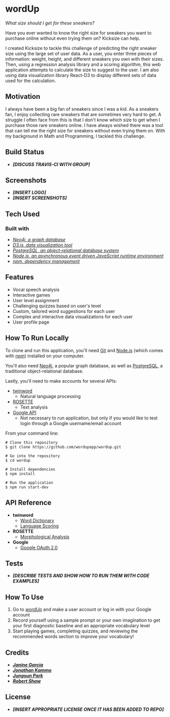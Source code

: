 # wordUp

*What size should I get for these sneakers?*

Have you ever wanted to know the right size for sneakers you want to purchase online without even trying them on? Kicksize can help.

I created Kicksize to tackle this challenge of predicting the right sneaker size using the large set of user data. As a user, you enter three pieces of information: weight, height, and different sneakers you own with their sizes. Then, using a regression analysis library and a scoring algorithm, this web application attempts to calculate the size to suggest to the user. I am also using data visualization library React-D3 to display different sets of data used for the calculation.

## Motivation

I always have been a big fan of sneakers since I was a kid. As a sneakers fan, I enjoy collecting rare sneakers that are sometimes very hard to get. A struggle I often face from this is that I don't know which size to get when I purchase those rare sneakers online. I have always wished there was a tool that can tell me the right size for sneakers without even trying them on. With my background in Math and Programming, I tackled this challenge.

## Build Status

* **_[DISCUSS TRAVIS-CI WITH GROUP]_**

## Screenshots

* **_[INSERT LOGO]_**
* **_[INSERT SCREENSHOTS]_**

## Tech Used

### Built with

* *[Neo4j, a graph database](https://neo4j.com/)*
* *[D3.js, data visualization tool](https://d3js.org/)*
* *[PostgreSQL, an object-relational database system](https://www.postgresql.org/)*
* *[Node.js, an asynchronous event driven JavaScript runtime environment](https://nodejs.org/en/)*
* *[npm, dependency management](https://www.npmjs.com/)*

## Features

* Vocal speech analysis
* Interactive games
* User level assignment
* Challenging quizzes based on user's level
* Custom, tailored word suggestions for each user
* Complex and interactive data visualizations for each user
* User profile page

## How To Run Locally

To clone and run this application, you'll need [Git](https://git-scm.com/) and [Node.js](https://nodejs.org/en/download/) (which comes with [npm](https://www.npmjs.com/)) installed on your computer.

You'll also need [Neo4j](https://neo4j.com/download/?ref=home), a popular graph database, as well as [PostgreSQL](https://www.postgresql.org/download/), a traditional object-relational database.

Lastly, you'll need to make accounts for several APIs:
* [twinword](https://www.twinword.com/api/)
  * Natural language processing
* [ROSETTE](https://developer.rosette.com/)
  * Text analysis
* [Google API](https://developers.google.com/identity/sign-in/web/devconsole-project)
  * Not necessary to run application, but only if you would like to test login through a Google username/email account

From your command line:
```
# Clone this repository
$ git clone https://github.com/wordupapp/wordup.git

# Go into the repository
$ cd wordup

# Install dependencies
$ npm install

# Run the application
$ npm run start-dev
```

## API Reference

* **twinword**
  * [Word Dictionary](https://www.twinword.com/api/word-dictionary.php)
  * [Language Scoring](https://www.twinword.com/api/language-scoring.php)
* **ROSETTE**
  * [Morphological Analysis](https://www.rosette.com/capability/morphological-analysis/#overview)
* **Google**
  * [Google OAuth 2.0](https://developers.google.com/identity/protocols/OAuth2)

## Tests

* **_[DESCRIBE TESTS AND SHOW HOW TO RUN THEM WITH CODE EXAMPLES]_**

## How To Use

1. Go to *[wordUp](https://wordup-app.herokuapp.com/)* and make a user account or log in with your Google account
2. Record yourself using a sample prompt or your own imagination to get your first diagnostic baseline and an appropriate vocabulary level
3. Start playing games, completing quizzes, and reviewing the recommended words section to improve your vocabulary!

## Credits

* **_[Janine Garcia](https://github.com/jannncodes)_**
* **_[Jonathan Kammo](https://github.com/jonathankammo)_**
* **_[Jungsun Park](https://github.com/jungsunp)_**
* **_[Robert Shaw](https://github.com/RobertShaw1)_**

## License

* **_[INSERT APPROPRIATE LICENSE ONCE IT HAS BEEN ADDED TO REPO]_**
